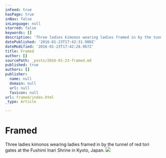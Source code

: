 ```yaml
---
inFeed: true
hasPage: true
inNav: false
inLanguage: null
starred: false
keywords: []
description: 'Three ladies kimonos wearing ladies framed in by the tunnel of red tori gates at the Fushimi Inari Shrine in Kyoto, Japan.'
datePublished: '2016-01-23T17:42:31.900Z'
dateModified: '2016-01-23T17:42:28.967Z'
title: Framed
author: []
sourcePath: _posts/2016-01-23-framed.md
published: true
authors: []
publisher:
  name: null
  domain: null
  url: null
  favicon: null
url: framed/index.html
_type: Article

---
```

# Framed

Three ladies kimonos wearing ladies framed in by the tunnel of red tori gates at the Fushimi Inari Shrine in Kyoto, Japan.
![](https://s3-us-west-2.amazonaws.com/the-grid-img/p/16a02f64a9c42fc2687a73c5fa7e01973c437141.jpg)